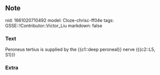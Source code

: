 ## Note
nid: 1661020710492
model: Cloze-chrisc-ff04e
tags: GSSE::!Contributor::Victor_Liu
markdown: false

### Text
Peroneus tertius is supplied by the {{c1::deep peroneal}} nerve ({{c2::L5, S1}})

### Extra

